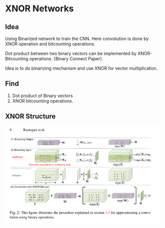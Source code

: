 # XNOR Networks

## Idea

Using Binarized network to train the CNN. Here convolution is done by
XNOR operation and bitcounting operations.

Dot product between two binary vectors can be implemented by
XNOR-Bitcounting operations. {Binary Connect Paper}

Idea is to do binarizing mechanism and use XNOR for vector multiplication.

## Find

1. Dot product of Binary vectors
2. XNOR bitcounting operations.

## XNOR Structure
![XNOR](../images/xnor-bin-convolution.png)
